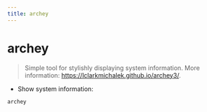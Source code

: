 ```yaml
---
title: archey
---
```

# archey

> Simple tool for stylishly displaying system information.
> More information: <https://lclarkmichalek.github.io/archey3/>.

- Show system information:

`archey`
